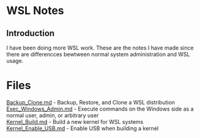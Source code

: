 # WSL Notes
## Introduction
I have been doing more WSL work.  These are the notes I have made since there are differencces bewtween normal system administration and WSL usage.

# Files
[Backup_Clone.md](Backup_Clone.md) - Backup, Restore, and Clone a WSL distribution  
[Exec_Windows_Admin.md](Exec_Windows_Admin.md) - Execute commands on the Windows side as a normal user, admin, or arbitrary user  
[Kernel_Build.md](Kernel_Build.md) - Build a new kernel for WSL systems  
[Kernel_Enable_USB.md](Kernel_Enable_USB.md) - Enable USB when building a kernel  
